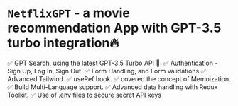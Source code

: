 # `NetflixGPT` - a movie recommendation App with GPT-3.5 turbo integration🔥

✅ GPT Search, using the latest GPT-3.5 Turbo API 🚀.
✅ Authentication - Sign Up, Log In, Sign Out.
✅ Form Handling, and Form validations
✅ Advanced Tailwind.
✅ useRef hook.
✅ covered the concept of Memoization.
✅ Build Multi-Language support.
✅ Advanced data handling with Redux Toolkit.
✅ Use of .env files to secure secret API keys
